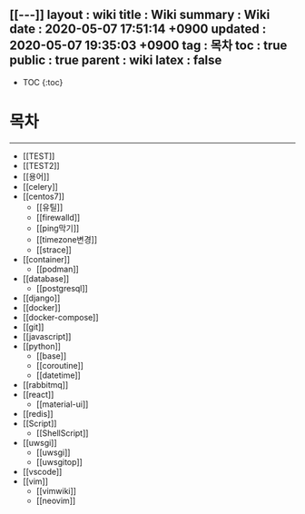 [[---]]
layout  : wiki
title   : Wiki
summary : Wiki
date    : 2020-05-07 17:51:14 +0900
updated : 2020-05-07 19:35:03 +0900
tag     : 목차
toc     : true
public  : true
parent  : wiki
latex   : false
---
* TOC
{:toc}

# 목차
---
* [[TEST]]
* [[TEST2]]
* [[용어]]
* [[celery]]
* [[centos7]]
	* [[유틸]] 
	* [[firewalld]]
	* [[ping막기]]
	* [[timezone변경]]
	* [[strace]]
* [[container]]
    * [[podman]]
* [[database]] 
	* [[postgresql]]
* [[django]]
* [[docker]]
* [[docker-compose]]
* [[git]]
* [[javascript]]
* [[python]]
    * [[base]]
    * [[coroutine]] 
	* [[datetime]]
* [[rabbitmq]]
* [[react]] 
    * [[material-ui]]
* [[redis]]
* [[Script]]
	* [[ShellScript]]
* [[uwsgi]]
    * [[uwsgi]]
    * [[uwsgitop]]
* [[vscode]]
* [[vim]]
    * [[vimwiki]]
    * [[neovim]]
